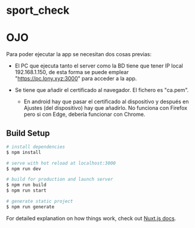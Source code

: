 # sport_check

# OJO

Para poder ejecutar la app se necesitan dos cosas previas:

* El PC que ejecuta tanto el server como la BD tiene que tener IP local 192.168.1.150, 
de esta forma se puede emplear "https://pc.lony.xyz:3000" para acceder a la app.

* Se tiene que añadir el certificado al navegador. El fichero es "ca.pem".
	* En android hay que pasar el certificado al dispositivo y después en Ajustes (del dispositivo) hay que añadirlo.
	No funciona con Firefox pero si con Edge, debería funcionar con Chrome.

## Build Setup

```bash
# install dependencies
$ npm install

# serve with hot reload at localhost:3000
$ npm run dev

# build for production and launch server
$ npm run build
$ npm run start

# generate static project
$ npm run generate
```

For detailed explanation on how things work, check out [Nuxt.js docs](https://nuxtjs.org).
